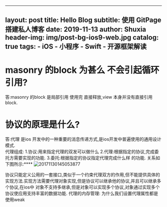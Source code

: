 ---
layout:     post
title:      Hello Blog 
subtitle:   使用 GitPage 搭建私人博客
date:       2019-11-13
author:     Shuxia
header-img: img/post-bg-ios9-web.jpg
catalog: true
tags:
    - iOS
    - 小程序
    - Swift
    - 开源框架解读
--
# masonry 的block 为甚么 不会引起循环引用?
答:masonry 的block 是局部引用 使用完 直接释放,view 本身并没有直接引用block.
# 协议的原理是什么?
答:代理 是ios 开发中的一种重要的消息传递方式,是ios开发中普遍使用的通用设计模式.  
   代理组成:
   1.协议:用来指定代理的双发可以做什么
   2.代理:根据指定的协议,完成委托方需要实现的功能.
   3.委托:根据指定的协议指定代理完成什么样 的功能.
关系如下图所示:****
![20171130145053877](media/15457947210336/20171130145053877.jpg)

协议只能定义公用的一套接口,类似于一个约束代理双方的作用,但不能提供具体的实现方法.实现方法需要代理对象实现,但是协议可以继承他的协议,并且可以继承多个协议,在ios中 对象不支持多继承,但是对象可以实现多个协议,对象通过实现多个协议使应用支持丰富的数据功能.
代理的内存管理:
为什么我们设置代理属性都是使用weak
